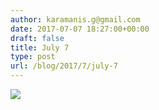 ```yaml
---
author: karamanis.g@gmail.com
date: 2017-07-07 18:27:00+00:00
draft: false
title: July 7
type: post
url: /blog/2017/7/july-7
---
```


![](https://images.squarespace-cdn.com/content/v1/4f3f61bae4b063b909445965/1499439440880-68I8NNADK99A1IFJDS6Q/ke17ZwdGBToddI8pDm48kJUlZr2Ql5GtSKWrQpjur5t7gQa3H78H3Y0txjaiv_0fDoOvxcdMmMKkDsyUqMSsMWxHk725yiiHCCLfrh8O1z5QPOohDIaIeljMHgDF5CVlOqpeNLcJ80NK65_fV7S1UfNdxJhjhuaNor070w_QAc94zjGLGXCa1tSmDVMXf8RUVhMJRmnnhuU1v2M8fLFyJw/image-asset.jpeg?format=original)

